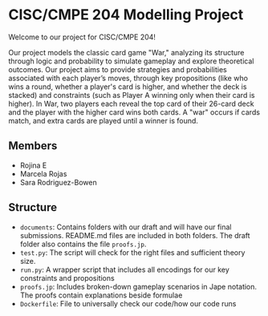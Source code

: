 # CISC/CMPE 204 Modelling Project

Welcome to our project for CISC/CMPE 204!

Our project models the classic card game "War," analyzing its structure through logic and probability to simulate gameplay and explore theoretical outcomes. Our project aims to provide strategies and probabilities associated with each player’s moves, through key propositions (like who wins a round, whether a player's card is higher, and whether the deck is stacked) and constraints (such as Player A winning only when their card is higher). In War, two players each reveal the top card of their 26-card deck and the player with the higher card wins both cards. A "war" occurs if cards match, and extra cards are played until a winner is found.


## Members
* Rojina E
* Marcela Rojas 
* Sara Rodriguez-Bowen

## Structure

* `documents`: Contains folders with our draft and will have our final submissions. README.md files are included in both folders. The draft folder also contains the file `proofs.jp`.
* `test.py`:  The script will check for the right files and sufficient theory size.
* `run.py`: A wrapper script that includes all encodings for our key constraints and propositions
* `proofs.jp`: Includes broken-down gameplay scenarios in Jape notation. The proofs contain explanations beside formulae
* `Dockerfile`: File to universally check our code/how our code runs
